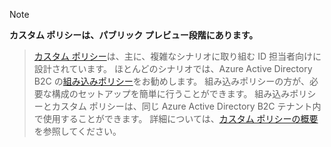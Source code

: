 > [!NOTE]
> **カスタム ポリシーは、パブリック プレビュー段階にあります。**

> [カスタム ポリシー](..\articles\active-directory-b2c\active-directory-b2c-overview-custom.md#custom-policies)は、主に、複雑なシナリオに取り組む ID 担当者向けに設計されています。 ほとんどのシナリオでは、Azure Active Directory B2C の[組み込みポリシー](..\articles\active-directory-b2c\active-directory-b2c-overview-custom.md)をお勧めします。 組み込みポリシーの方が、必要な構成のセットアップを簡単に行うことができます。 組み込みポリシーとカスタム ポリシーは、同じ Azure Active Directory B2C テナント内で使用することができます。 詳細については、[カスタム ポリシーの概要](..\articles\active-directory-b2c\active-directory-b2c-overview-custom.md)を参照してください。

